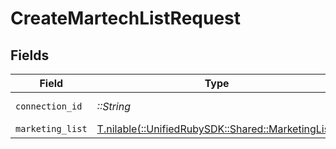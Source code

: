 # CreateMartechListRequest


## Fields

| Field                                                                                      | Type                                                                                       | Required                                                                                   | Description                                                                                |
| ------------------------------------------------------------------------------------------ | ------------------------------------------------------------------------------------------ | ------------------------------------------------------------------------------------------ | ------------------------------------------------------------------------------------------ |
| `connection_id`                                                                            | *::String*                                                                                 | :heavy_check_mark:                                                                         | ID of the connection                                                                       |
| `marketing_list`                                                                           | [T.nilable(::UnifiedRubySDK::Shared::MarketingList)](../../models/shared/marketinglist.md) | :heavy_minus_sign:                                                                         | Mailing List                                                                               |